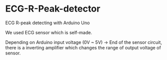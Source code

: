 # ECG-R-Peak-detector

ECG R-peak detecting with Arduino Uno

We used ECG sensor which is self-made.

Depending on Arduino input voltage (0V ~ 5V)
-> End of the sensor circuit, there is a inverting amplifier which changes the range of output voltage of sensor.
